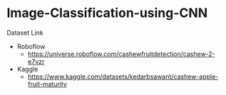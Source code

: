 # Image-Classification-using-CNN

Dataset Link
- Roboflow
  - https://universe.roboflow.com/cashewfruitdetection/cashew-2-e7vzr
- Kaggle
  - https://www.kaggle.com/datasets/kedarbsawant/cashew-apple-fruit-maturity


